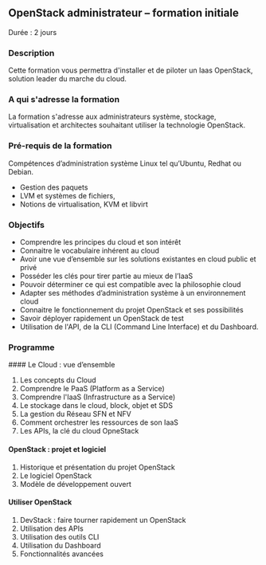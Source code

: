 ## OpenStack administrateur – formation initiale
Durée : 2 jours

### Description

Cette formation vous permettra d'installer et de piloter un Iaas OpenStack, solution leader du marche du cloud.

### A qui s'adresse la formation

La formation s'adresse aux administrateurs système, stockage, virtualisation et architectes souhaitant utiliser la technologie OpenStack.

### Pré-requis de la formation

Compétences d’administration système Linux tel qu’Ubuntu, Redhat ou Debian.
* Gestion des paquets
* LVM et systèmes de fichiers,
* Notions de virtualisation, KVM et libvirt

### Objectifs

* Comprendre les principes du cloud et son intérêt
* Connaitre le vocabulaire inhérent au cloud
* Avoir une vue d’ensemble sur les solutions existantes en cloud public et privé
* Posséder les clés pour tirer partie au mieux de l’IaaS
* Pouvoir déterminer ce qui est compatible avec la philosophie cloud
* Adapter ses méthodes d’administration système à un environnement cloud
* Connaitre le fonctionnement du projet OpenStack et ses possibilités
* Savoir déployer rapidement un OpenStack de test
* Utilisation de l'API, de la CLI (Command Line Interface) et du Dashboard.

### Programme

#### Le Cloud : vue d’ensemble 

1. Les concepts du Cloud
2. Comprendre le PaaS (Platform as a Service)
3. Comprendre l'IaaS (Infrastructure as a Service)
4. Le stockage dans le cloud, block, objet et SDS
5. La gestion du Réseau SFN et NFV
6. Comment orchestrer les ressources de son IaaS
7. Les APIs, la clé du cloud OpneStack

#### OpenStack : projet et logiciel

1. Historique et présentation du projet OpenStack
2. Le logiciel OpenStack
3. Modèle de développement ouvert

#### Utiliser OpenStack

1. DevStack : faire tourner rapidement un OpenStack
2. Utilisation des APIs
3. Utilisation des outils CLI
4. Utilisation du Dashboard
5. Fonctionnalités avancées


